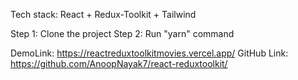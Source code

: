 Tech stack: React + Redux-Toolkit + Tailwind

Step 1: Clone the project
Step 2: Run "yarn" command

DemoLink: https://reactreduxtoolkitmovies.vercel.app/
GitHub Link: https://github.com/AnoopNayak7/react-reduxtoolkit/
